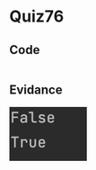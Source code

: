 # Quiz76
## Code
```.py

```
## Evidance
![](https://github.com/MeisaChi/Year2/blob/main/photo/quiz76.png)
